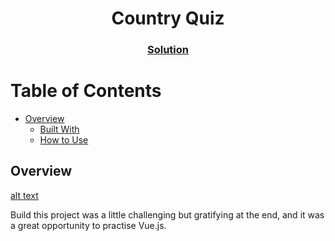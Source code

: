 <h1 align="center">Country Quiz</h1>

<div align="center">
  <h3>
    <a href="https://github.com/Kguinesh/countryquiz">
      Solution
    </a>
  </h3>
</div>

# Table of Contents
- [Overview](#overview)
  - [Built With](#built-with)
  - [How to Use](#how-to-use)

## Overview
[alt text](https://github.com/Kguinesh/countryquiz/blob/main/src/assets/Screenshot.png)

Build this project was a little challenging but gratifying at the end, and it was a great opportunity to practise Vue.js.

